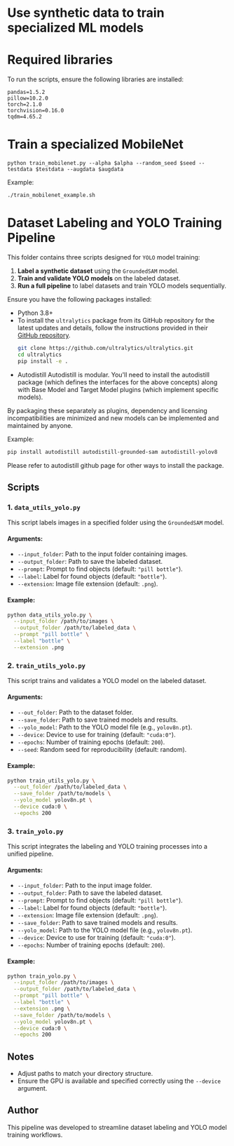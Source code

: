 # Use synthetic data to train specialized ML models

# Required libraries
To run the scripts, ensure the following libraries are installed:
```
pandas=1.5.2
pillow=10.2.0
torch=2.1.0
torchvision=0.16.0
tqdm=4.65.2
```

# Train a specialized MobileNet
```
python train_mobilenet.py --alpha $alpha --random_seed $seed --testdata $testdata --augdata $augdata
```
Example:
```
./train_mobilenet_example.sh
```

# Dataset Labeling and YOLO Training Pipeline
This folder contains three scripts designed for `YOLO` model training:
1. **Label a synthetic dataset** using the `GroundedSAM` model.
2. **Train and validate YOLO models** on the labeled dataset.
3. **Run a full pipeline** to label datasets and train YOLO models sequentially.

Ensure you have the following packages installed:

- Python 3.8+
- To install the `ultralytics` package from its GitHub repository for the latest updates and details, follow the instructions provided in their [GitHub repository](https://github.com/ultralytics/ultralytics).
  ```bash
  git clone https://github.com/ultralytics/ultralytics.git
  cd ultralytics
  pip install -e .
  ```
- Autodistill
Autodistill is modular. You'll need to install the autodistill package (which defines the interfaces for the above concepts) along with Base Model and Target Model plugins (which implement specific models).

By packaging these separately as plugins, dependency and licensing incompatibilities are minimized and new models can be implemented and maintained by anyone.

Example:
  ```bash
  pip install autodistill autodistill-grounded-sam autodistill-yolov8
  ```

Please refer to autodistill github page for other ways to install the package.

## Scripts

### 1. `data_utils_yolo.py`
This script labels images in a specified folder using the `GroundedSAM` model.

#### Arguments:
- `--input_folder`: Path to the input folder containing images.
- `--output_folder`: Path to save the labeled dataset.
- `--prompt`: Prompt to find objects (default: `"pill bottle"`).
- `--label`: Label for found objects (default: `"bottle"`).
- `--extension`: Image file extension (default: `.png`).

#### Example:
```bash
python data_utils_yolo.py \
  --input_folder /path/to/images \
  --output_folder /path/to/labeled_data \
  --prompt "pill bottle" \
  --label "bottle" \
  --extension .png
```

### 2. `train_utils_yolo.py`
This script trains and validates a YOLO model on the labeled dataset.

#### Arguments:
- `--out_folder`: Path to the dataset folder.
- `--save_folder`: Path to save trained models and results.
- `--yolo_model`: Path to the YOLO model file (e.g., `yolov8n.pt`).
- `--device`: Device to use for training (default: `"cuda:0"`).
- `--epochs`: Number of training epochs (default: `200`).
- `--seed`: Random seed for reproducibility (default: random).

#### Example:
```bash
python train_utils_yolo.py \
  --out_folder /path/to/labeled_data \
  --save_folder /path/to/models \
  --yolo_model yolov8n.pt \
  --device cuda:0 \
  --epochs 200
```

### 3. `train_yolo.py`
This script integrates the labeling and YOLO training processes into a unified pipeline.

#### Arguments:
- `--input_folder`: Path to the input image folder.
- `--output_folder`: Path to save the labeled dataset.
- `--prompt`: Prompt to find objects (default: `"pill bottle"`).
- `--label`: Label for found objects (default: `"bottle"`).
- `--extension`: Image file extension (default: `.png`).
- `--save_folder`: Path to save trained models and results.
- `--yolo_model`: Path to the YOLO model file (e.g., `yolov8n.pt`).
- `--device`: Device to use for training (default: `"cuda:0"`).
- `--epochs`: Number of training epochs (default: `200`).

#### Example:
```bash
python train_yolo.py \
  --input_folder /path/to/images \
  --output_folder /path/to/labeled_data \
  --prompt "pill bottle" \
  --label "bottle" \
  --extension .png \
  --save_folder /path/to/models \
  --yolo_model yolov8n.pt \
  --device cuda:0 \
  --epochs 200
```

## Notes
- Adjust paths to match your directory structure.
- Ensure the GPU is available and specified correctly using the `--device` argument.

## Author
This pipeline was developed to streamline dataset labeling and YOLO model training workflows.

